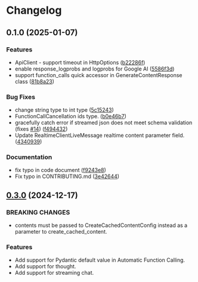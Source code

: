 # Changelog

## 0.1.0 (2025-01-07)


### Features

* ApiClient - support timeout in HttpOptions ([b22286f](https://github.com/amirh/python-genai/commit/b22286fa3cd48a7918ffa2acaa40e53f3c8bb5d8))
* enable response_logprobs and logprobs for Google AI ([5586f3d](https://github.com/amirh/python-genai/commit/5586f3d650964547c3e7cafa1165f9c7d1306529))
* support function_calls quick accessor in GenerateContentResponse class ([81b8a23](https://github.com/amirh/python-genai/commit/81b8a236b85081aa02fc4e38e27189bc2deb5cfb))


### Bug Fixes

* change string type to int type ([5c15243](https://github.com/amirh/python-genai/commit/5c1524370214128752905faefcf2690592b2dc90))
* FunctionCallCancellation ids type. ([b0e46b7](https://github.com/amirh/python-genai/commit/b0e46b72aeef938414a68efd773bdac0b25c05d2))
* gracefully catch error if streamed json does not meet schema validation (fixes [#14](https://github.com/amirh/python-genai/issues/14)) ([f494432](https://github.com/amirh/python-genai/commit/f494432900d60e64cbef69424918904ddbe255b1))
* Update RealtimeClientLiveMessage realtime content parameter field. ([4340939](https://github.com/amirh/python-genai/commit/4340939d17ee38cad0d8d64aafcde5c3ef89f78f))


### Documentation

* fix typo in code document ([f9243e8](https://github.com/amirh/python-genai/commit/f9243e890aa42ae13b6f83dd885824b629a17cd3))
* Fix typo in CONTRIBUTING.md ([3e42644](https://github.com/amirh/python-genai/commit/3e42644784304d45d0b0bfdc8279958109650576))

## [0.3.0](https://github.com/googleapis/python-genai/compare/v0.2.2...v0.3.0) (2024-12-17)


### BREAKING CHANGES
* contents must be passed to CreateCachedContentConfig instead as a parameter to create_cached_content.

### Features

* Add support for Pydantic default value in Automatic Function Calling.
* Add support for thought.
* Add support for streaming chat.
